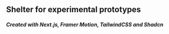 ## Shelter for experimental prototypes

##### Created with Next.js, Framer Motion, TailwindCSS and Shadcn

